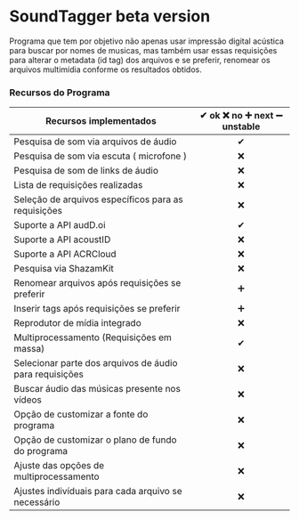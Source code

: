 # SoundTagger beta version

Programa que tem por objetivo não apenas usar impressão digital acústica para buscar por nomes de musicas, mas também
usar essas requisições para alterar o metadata (id tag) dos arquivos e se preferir, renomear os arquivos multimídia
conforme os resultados obtidos.
 
### Recursos do Programa

| Recursos implementados                                  | ✔ ok  ❌ no  ➕ next  ➖ unstable |
|---------------------------------------------------------|:------------------------------:|
| Pesquisa de som via arquivos de áudio                   |               ✔                |
| Pesquisa de som via escuta ( microfone )                |               ❌                |
| Pesquisa de som de links de áudio                       |               ❌                |
| Lista de requisições realizadas                         |               ❌                |
| Seleção de arquivos específicos para as requisições     |               ❌                |
| Suporte a API audD.oi                                   |               ✔                |
| Suporte a API acoustID                                  |               ❌                |
| Suporte a API ACRCloud                                  |               ❌                |
| Pesquisa via ShazamKit                                  |               ❌                |
| Renomear arquivos após requisições se preferir          |               ➕                |
| Inserir tags após requisições se preferir               |               ➕                |
| Reprodutor de mídia integrado                           |               ❌                |
| Multiprocessamento (Requisições em massa)               |               ✔                |
| Selecionar parte dos arquivos de áudio para requisições |               ❌                |
| Buscar áudio das músicas presente nos vídeos            |               ❌                |
| Opção de customizar a fonte do programa                 |               ❌                |
| Opção de customizar o plano de fundo do programa        |               ❌                |
| Ajuste das opções de multiprocessamento                 |               ❌                |
| Ajustes indivíduais para cada arquivo se necessário     |               ❌                |
